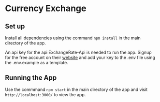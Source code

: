 # Currency Exchange

## Set up

Install all dependencies using the command ```npm install``` in the main directory of the app.

An api key for the api ExchangeRate-Api is needed to run the app. Signup for the free account on their [website](https://www.exchangerate-api.com/) and add your key to the .env file using the .env.example as a template.

## Running the App

Use the commmand ```npm start``` in the main directory of the app and visit ```http://localhost:3000/``` to view the app.
